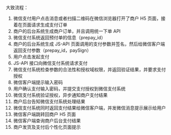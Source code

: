 大致流程：

1. 微信支付用户点击消息或者扫描二维码在微信浏览器打开了商户 H5 页面，接着在页面请求生成支付订单
2. 商户的后台系统生成商户订单，并且调用统一下单 API
3. 微信支付系统返回预付单的信息（prepay_id）
4. 商户的后台系统生成 JS-API 页面调用的支付参数并签名，然后给微信客户端返回支付参数（prepay_id，paySign）
5. 用户点击发起支付
6. JS-API 接口向微信支付系统请求支付
7. 微信支付系统检查参数的合法性和授权域权限，并返回验证结果，并要求支付授权
8. 微信客户端提示输入密码
9. 用户确认支付输入密码，并提交支付授权到微信支付系统
10. 微信支付系统验证授权，异步通知商户支付结果
11. 商户后台告知微信支付系统处理结果
12. 微信支付系统同时返回支付结果给微信客户端，并发微信消息提示展示给用户
13. 微信客户端跳转回商户 H5 页面
14. 微信客户端查询商户后台支付结果
15. 商户发货及支付后个性化页面提示
